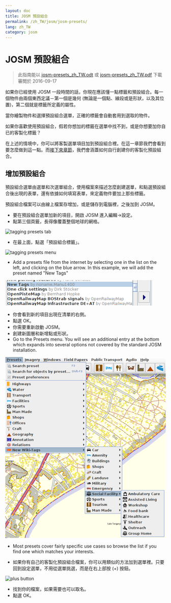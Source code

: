 ```yaml
---
layout: doc
title: JOSM 預設組合
permalink: /zh_TW/josm/josm-presets/
lang: zh_TW
category: josm
---
```


JOSM 預設組合
============

> 此指南能以  [josm-presets_zh_TW.odt](/files/josm-presets_zh_TW.odt) 或 [josm-presets_zh_TW.pdf](/files/josm-presets_zh_TW.pdf) 下載  
> 審閲於 2016-09-17  

如果你已經使用 JOSM 一段時間的話，你現在應該懂一點標籤和預設組合。每一個物件由兩個東西定議－第一個是幾何 (無論是一個點、線段或是形狀，以及其位置)，第二個就是標籤所定義的屬性。  

當你繪製物件和選擇預設組合選單，正確的標籤會自動套用到選取的物件。  

如果你喜歡使用預設組合，假若你想加的標籤在選單中找不到，或是你想要加你自已的客製化標籤？  

在上述的情境中，你可以將客製選單項目加到預設組合裡。在這一章節我們會看到要怎麼做到這一點。而[接下來章節](/zh-tw/editing/creating-presets)，我們會涵蓋如何自行創建你的客製化預設組合。  


增加預設組合
-----------

預設組合選單由選單和次選單組合，使用檔案來描述怎麼創建選單，和點選預設組合後出現的表單，還有依據如何填寫表單，來定義物件要加上那些標籤。  

預設組合檔案可以由線上檔案存增加，或是儲存到電腦裡，之後加到 JOSM。  

* 要在預設組合選單加新的項目，開啟 JOSM 進入編輯->設定。  
* 點第三個頁籤，長得像覆蓋整個地球的網格。  

![tagging presets tab][]

* 在最上面，點選「預設組合標籤」。  

![tagging presets menu][]

* Add a presets file from the internet by selecting one in the list on 	the left, and clicking on the blue arrow. In this example, we will add the preset named "New Tags"  

![example presets][]

* 你會看到新的項目出現在清單的右側。  
* 點選 OK。  
* 你需要重新啟動 JOSM。  
* 創建新圖層和新增點或形狀。  
* Go to the Presets menu. You will see an additional entry at the bottom which expands into several options not covered by the standard JOSM installation.  

![additional tags preset][]

* Most presets cover fairly specific use cases so browse the list if you find one which matches your interests.  

* 如果你有自己的客製化預設組合檔案，你可以用類似的方法加到選單裡。只要回到設定選單，不用從選單挑選，而是在右上部按 (+) 按鈕。  

![plus button][]

* 找到你的檔案，如果需要也可以取名。  
* 點選 OK。  


[tagging presets tab]: /images/josm/tagging-presets-tab.png
[tagging presets menu]: /images/josm/tagging-presets-menu.png
[example presets]: /images/josm/example-presets2.png
[additional tags preset]: /images/josm/new-tags-preset.png
[plus button]: /images/josm/plus-button.png

